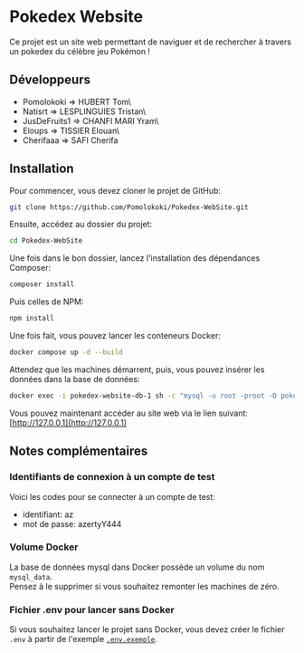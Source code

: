 # Pokedex Website

Ce projet est un site web permettant de naviguer et de rechercher à travers un pokedex du célèbre jeu Pokémon !

## Développeurs

- Pomolokoki   => HUBERT Tom\
- Natisrt      => LESPLINGUIES Tristan\
- JusDeFruits1 => CHANFI MARI Yram\
- Eloups       => TISSIER Elouan\
- Cherifaaa    => SAFI Cherifa

## Installation

Pour commencer, vous devez cloner le projet de GitHub:
```bash
git clone https://github.com/Pomolokoki/Pokedex-WebSite.git
```

Ensuite, accédez au dossier du projet:
```bash
cd Pokedex-WebSite
```

Une fois dans le bon dossier, lancez l'installation des dépendances Composer:
```bash
composer install
```

Puis celles de NPM:
```bash
npm install
```

Une fois fait, vous pouvez lancer les conteneurs Docker:
```bash
docker compose up -d --build
```

Attendez que les machines démarrent, puis, vous pouvez insérer les données dans la base de données:
```bash
docker exec -i pokedex-website-db-1 sh -c "mysql -u root -proot -D pokedex -e 'source /pokedex.sql'"
```

Vous pouvez maintenant accéder au site web via le lien suivant:\
[http://127.0.0.1](http://127.0.0.1)

## Notes complémentaires
### Identifiants de connexion à un compte de test

Voici les codes pour se connecter à un compte de test:
- identifiant: az
- mot de passe: azertyY444

### Volume Docker

La base de données mysql dans Docker possède un volume du nom `mysql_data`.\
Pensez à le supprimer si vous souhaitez remonter les machines de zéro.

### Fichier .env pour lancer sans Docker

Si vous souhaitez lancer le projet sans Docker, vous devez créer le fichier `.env` à partir de l'exemple [`.env.exemple`](./.env.exemple).
